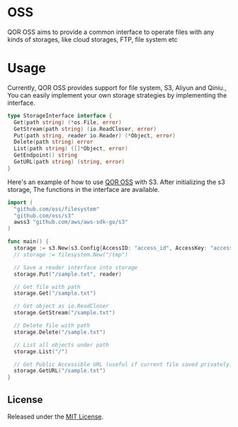 # OSS

QOR OSS aims to provide a common interface to operate files with any kinds of storages, like cloud storages, FTP, file system etc

# Usage

Currently, QOR OSS provides support for file system, S3, Aliyun and Qiniu., You can easily implement your own storage strategies by implementing the interface.

```go
type StorageInterface interface {
  Get(path string) (*os.File, error)
  GetStream(path string) (io.ReadCloser, error)
  Put(path string, reader io.Reader) (*Object, error)
  Delete(path string) error
  List(path string) ([]*Object, error)
  GetEndpoint() string
  GetURL(path string) (string, error)
}
```

Here's an example of how to use [QOR OSS](https://GoTenancy/libs/oss) with S3. After initializing the s3 storage, The functions in the interface are available.

```go
import (
  "github.com/oss/filesystem"
  "github.com/oss/s3"
  awss3 "github.com/aws/aws-sdk-go/s3"
)

func main() {
  storage := s3.New(s3.Config{AccessID: "access_id", AccessKey: "access_key", Region: "region", Bucket: "bucket", Endpoint: "cdn.getqor.com", ACL: awss3.BucketCannedACLPublicRead})
  // storage := filesystem.New("/tmp")

  // Save a reader interface into storage
  storage.Put("/sample.txt", reader)

  // Get file with path
  storage.Get("/sample.txt")

  // Get object as io.ReadCloser
  storage.GetStream("/sample.txt")

  // Delete file with path
  storage.Delete("/sample.txt")

  // List all objects under path
  storage.List("/")

  // Get Public Accessible URL (useful if current file saved privately)
  storage.GetURL("/sample.txt")
}
```

## License

Released under the [MIT License](http://opensource.org/licenses/MIT).
